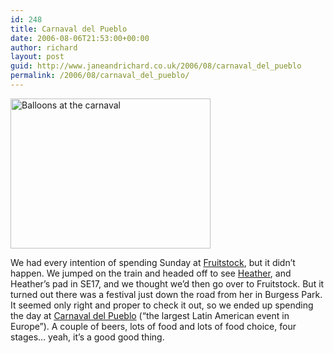 ```yaml
---
id: 248
title: Carnaval del Pueblo
date: 2006-08-06T21:53:00+00:00
author: richard
layout: post
guid: http://www.janeandrichard.co.uk/2006/08/carnaval_del_pueblo
permalink: /2006/08/carnaval_del_pueblo/
---
```


<img src="http://www.janeandrichard.co.uk/blog/img/2006/08/cdp.jpg" alt="Balloons at the carnaval" width="320" height="240" /> 

We had every intention of spending Sunday at [Fruitstock](http://www.fruitstock.co.uk/), but it didn&#8217;t happen. We jumped on the train and headed off to see [Heather](http://www.youtube.com/watch?v=eq-sD_wZZ1M), and Heather&#8217;s pad in SE17, and we thought we&#8217;d then go over to Fruitstock. But it turned out there was a festival just down the road from her in Burgess Park. It seemed only right and proper to check it out, so we ended up spending the day at [Carnaval del Pueblo](http://www.carnavaldelpueblo.co.uk) (&#8220;the largest Latin American event in Europe&#8221;). A couple of beers, lots of food and lots of food choice, four stages&#8230; yeah, it&#8217;s a good good thing.